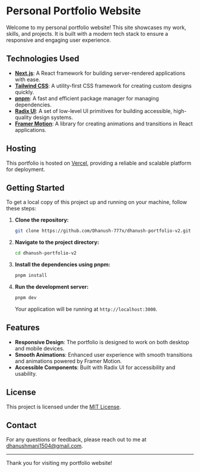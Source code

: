 
# Personal Portfolio Website

Welcome to my personal portfolio website! This site showcases my work, skills, and projects. It is built with a modern tech stack to ensure a responsive and engaging user experience.

## Technologies Used

- **[Next.js](https://nextjs.org/)**: A React framework for building server-rendered applications with ease.
- **[Tailwind CSS](https://tailwindcss.com/)**: A utility-first CSS framework for creating custom designs quickly.
- **[pnpm](https://pnpm.io/)**: A fast and efficient package manager for managing dependencies.
- **[Radix UI](https://www.radix-ui.com/)**: A set of low-level UI primitives for building accessible, high-quality design systems.
- **[Framer Motion](https://www.framer.com/api/motion/)**: A library for creating animations and transitions in React applications.

## Hosting

This portfolio is hosted on [Vercel](https://vercel.com/), providing a reliable and scalable platform for deployment.

## Getting Started

To get a local copy of this project up and running on your machine, follow these steps:

1. **Clone the repository:**

    ```bash
    git clone https://github.com/Dhanush-777x/dhanush-portfolio-v2.git
    ```

2. **Navigate to the project directory:**

    ```bash
    cd dhanush-portfolio-v2
    ```

3. **Install the dependencies using pnpm:**

    ```bash
    pnpm install
    ```

4. **Run the development server:**

    ```bash
    pnpm dev
    ```

    Your application will be running at `http://localhost:3000`.

## Features

- **Responsive Design**: The portfolio is designed to work on both desktop and mobile devices.
- **Smooth Animations**: Enhanced user experience with smooth transitions and animations powered by Framer Motion.
- **Accessible Components**: Built with Radix UI for accessibility and usability.


## License

This project is licensed under the [MIT License](LICENSE).

## Contact

For any questions or feedback, please reach out to me at [dhanushmani1504@gmail.com](mailto:dhanushmani1504@gmail.com).

---

Thank you for visiting my portfolio website!
